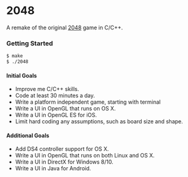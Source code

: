 # 2048

A remake of the original [2048] game in C/C++.

### Getting Started
```bash
$ make
$ ./2048
```

#### Initial Goals
 - Improve me C/C++ skills.
 - Code at least 30 minutes a day.
 - Write a platform independent game, starting with terminal
 - Write a UI in OpenGL that runs on OS X.
 - Write a UI in OpenGL ES for iOS.
 - Limit hard coding any assumptions, such as board size and shape.

#### Additional Goals
  - Add DS4 controller support for OS X.
  - Write a UI in OpenGL that runs on both Linux and OS X.
  - Write a UI in DirectX for Windows 8/10.
  - Write a UI in Java for Android.


[2048]:http://gabrielecirulli.github.io/2048/
